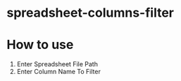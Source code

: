 # spreadsheet-columns-filter

# How to use
1. Enter Spreadsheet File Path
2. Enter Column Name To Filter
